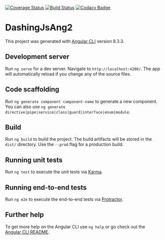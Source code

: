 [![Coverage Status](https://coveralls.io/repos/github/BaryRas/dashingJs-Ang2/badge.svg?branch=master)](https://coveralls.io/github/BaryRas/dashingJs-Ang2?branch=master)
[![Build Status](https://travis-ci.org/BaryRas/dashingJs-Ang2.svg?branch=master)](https://travis-ci.org/BaryRas/dashingJs-Ang2)
[![Codacy Badge](https://api.codacy.com/project/badge/Grade/0c5d5901d7534114ab418bc2abcd98a9)](https://www.codacy.com/manual/BaryRas/dashingJs-Ang2?utm_source=github.com&amp;utm_medium=referral&amp;utm_content=BaryRas/dashingJs-Ang2&amp;utm_campaign=Badge_Grade)

# DashingJsAng2

This project was generated with [Angular CLI](https://github.com/angular/angular-cli) version 8.3.3.

## Development server

Run `ng serve` for a dev server. Navigate to `http://localhost:4200/`. The app will automatically reload if you change any of the source files.

## Code scaffolding

Run `ng generate component component-name` to generate a new component. You can also use `ng generate directive|pipe|service|class|guard|interface|enum|module`.

## Build

Run `ng build` to build the project. The build artifacts will be stored in the `dist/` directory. Use the `--prod` flag for a production build.

## Running unit tests

Run `ng test` to execute the unit tests via [Karma](https://karma-runner.github.io).

## Running end-to-end tests

Run `ng e2e` to execute the end-to-end tests via [Protractor](http://www.protractortest.org/).

## Further help

To get more help on the Angular CLI use `ng help` or go check out the [Angular CLI README](https://github.com/angular/angular-cli/blob/master/README.md).
